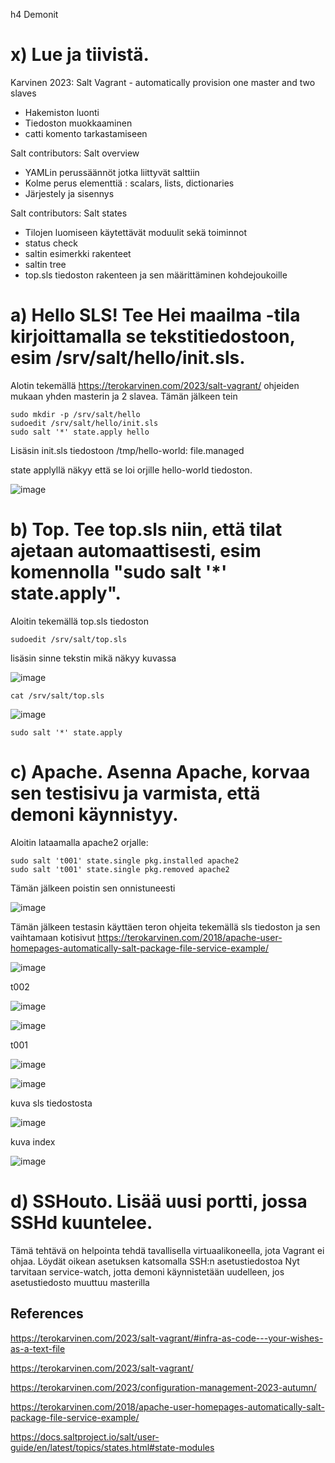 h4 Demonit
# x) Lue ja tiivistä.

Karvinen 2023: Salt Vagrant - automatically provision one master and two slaves
- Hakemiston luonti
- Tiedoston muokkaaminen
- catti komento tarkastamiseen

Salt contributors: Salt overview

- YAMLin perussäännöt jotka liittyvät salttiin
- Kolme perus elementtiä : scalars, lists, dictionaries
- Järjestely ja sisennys

Salt contributors: Salt states

- Tilojen luomiseen käytettävät moduulit sekä toiminnot
- status check
- saltin esimerkki rakenteet
- saltin tree
- top.sls tiedoston rakenteen ja sen määrittäminen kohdejoukoille


# a) Hello SLS! Tee Hei maailma -tila kirjoittamalla se tekstitiedostoon, esim /srv/salt/hello/init.sls.

Alotin tekemällä https://terokarvinen.com/2023/salt-vagrant/ ohjeiden mukaan yhden masterin ja 2 slavea. Tämän jälkeen tein 

    sudo mkdir -p /srv/salt/hello
    sudoedit /srv/salt/hello/init.sls
    sudo salt '*' state.apply hello

Lisäsin init.sls tiedostoon
/tmp/hello-world:
  file.managed

state applyllä näkyy että se loi orjille hello-world tiedoston.
    
![image](https://github.com/SakuKarp/Palvelinten.Hallinta/assets/148875105/234417e1-eb8b-414c-bbd3-ef63d7f4c08d)



# b) Top. Tee top.sls niin, että tilat ajetaan automaattisesti, esim komennolla "sudo salt '*' state.apply".

Aloitin tekemällä top.sls tiedoston

    sudoedit /srv/salt/top.sls

lisäsin sinne tekstin mikä näkyy kuvassa

![image](https://github.com/SakuKarp/Palvelinten.Hallinta/assets/148875105/3cb4745b-3298-4672-b7e0-d9fe9ae18116)
 
    cat /srv/salt/top.sls

![image](https://github.com/SakuKarp/Palvelinten.Hallinta/assets/148875105/e2b84f49-64b4-4ab8-a8d0-2a5085047e8d)


    sudo salt '*' state.apply
    

# c) Apache. Asenna Apache, korvaa sen testisivu ja varmista, että demoni käynnistyy.

Aloitin lataamalla apache2 orjalle:

    sudo salt 't001' state.single pkg.installed apache2
    sudo salt 't001' state.single pkg.removed apache2

Tämän jälkeen poistin sen onnistuneesti 

![image](https://github.com/SakuKarp/Palvelinten.Hallinta/assets/148875105/75b22444-a100-43a4-a479-6f94c3d643ff)


Tämän jälkeen testasin käyttäen teron ohjeita tekemällä sls tiedoston ja sen vaihtamaan kotisivut  https://terokarvinen.com/2018/apache-user-homepages-automatically-salt-package-file-service-example/


![image](https://github.com/SakuKarp/Palvelinten.Hallinta/assets/148875105/ca77aed6-db1d-4ed3-a942-de7093d8d728)

t002

![image](https://github.com/SakuKarp/Palvelinten.Hallinta/assets/148875105/cf222f47-eb85-4c36-b01a-ea515b90db96)


![image](https://github.com/SakuKarp/Palvelinten.Hallinta/assets/148875105/a715f7be-d661-436b-9526-2c3bba42d954)

t001

![image](https://github.com/SakuKarp/Palvelinten.Hallinta/assets/148875105/0016a4b4-da05-4683-ace2-81df6519b1bb)


![image](https://github.com/SakuKarp/Palvelinten.Hallinta/assets/148875105/81edec92-4164-4f2d-a25f-28511fe9fbb4)

kuva sls tiedostosta

![image](https://github.com/SakuKarp/Palvelinten.Hallinta/assets/148875105/ef147b29-d5d4-458e-b77b-908564a8f52a)

kuva index

![image](https://github.com/SakuKarp/Palvelinten.Hallinta/assets/148875105/e471fd30-c3a4-4ed5-a458-cc2f474c6456)





# d) SSHouto. Lisää uusi portti, jossa SSHd kuuntelee.

Tämä tehtävä on helpointa tehdä tavallisella virtuaalikoneella, jota Vagrant ei ohjaa.
Löydät oikean asetuksen katsomalla SSH:n asetustiedostoa
Nyt tarvitaan service-watch, jotta demoni käynnistetään uudelleen, jos asetustiedosto muuttuu masterilla




## References

https://terokarvinen.com/2023/salt-vagrant/#infra-as-code---your-wishes-as-a-text-file

https://terokarvinen.com/2023/salt-vagrant/

https://terokarvinen.com/2023/configuration-management-2023-autumn/

https://terokarvinen.com/2018/apache-user-homepages-automatically-salt-package-file-service-example/

https://docs.saltproject.io/salt/user-guide/en/latest/topics/states.html#state-modules
